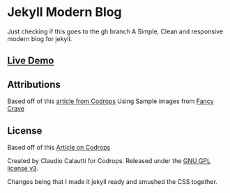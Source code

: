 # Jekyll Modern Blog

Just checking if this goes to the gh branch
A Simple, Clean and responsive modern blog for jekyll.

## [Live Demo](http://inded.github.io/Jekyll_modern-blog/)

## Attributions
Based off of this [article from Codrops](http://tympanus.net/codrops/?p=24222)
Using Sample images from [Fancy Crave](http://fancycrave.com/)

## License

Based off of this [Article on Codrops](http://tympanus.net/codrops/?p=24222)

Created by Claudio Calautti for Codrops. Released under the [GNU GPL license v3](https://www.gnu.org/licenses/gpl-3.0.html).

Changes being that I made it jekyll ready and smushed the CSS together.
